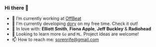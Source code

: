 ### Hi there 👋

- 🔭 I’m currently working at [OffBeat](https://offbeat.community/)
- 🐠 I'm currently developing [dory](https://github.com/sorenrife/dory) on my free time. Check it out!
- 🎵 In love with: **Elliott Smith**, **Fiona Apple**, **Jeff Buckley** & **Radiohead**
- 👀 Looking to learn more `Go` and `ML`. Project ideas are welcome!
- 📫 How to reach me: sorenrife@gmail.com

